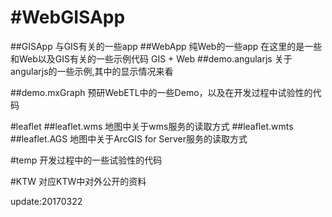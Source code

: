 #WebGISApp
=============
##GISApp
与GIS有关的一些app
##WebApp
纯Web的一些app
在这里的是一些和Web以及GIS有关的一些示例代码
GIS + Web
##demo.angularjs
关于angularjs的一些示例,其中的显示情况来看

##demo.mxGraph
预研WebETL中的一些Demo，以及在开发过程中试验性的代码

#leaflet
##leaflet.wms
地图中关于wms服务的读取方式
##leaflet.wmts
##leaflet.AGS
地图中关于ArcGIS for Server服务的读取方式

#temp
开发过程中的一些试验性的代码

#KTW
对应KTW中对外公开的资料

update:20170322